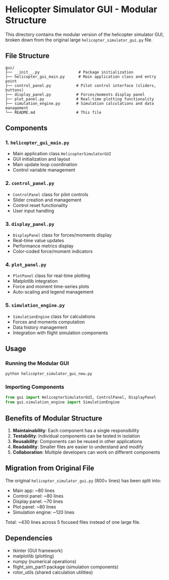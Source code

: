 # Helicopter Simulator GUI - Modular Structure

This directory contains the modular version of the helicopter simulator GUI, broken down from the original large `helicopter_simulator_gui.py` file.

## File Structure

```
gui/
├── __init__.py                 # Package initialization
├── helicopter_gui_main.py      # Main application class and entry point
├── control_panel.py           # Pilot control interface (sliders, buttons)
├── display_panel.py           # Forces/moments display panel
├── plot_panel.py              # Real-time plotting functionality
├── simulation_engine.py       # Simulation calculations and data management
└── README.md                  # This file
```

## Components

### 1. `helicopter_gui_main.py`
- Main application class `HelicopterSimulatorGUI`
- GUI initialization and layout
- Main update loop coordination
- Control variable management

### 2. `control_panel.py`
- `ControlPanel` class for pilot controls
- Slider creation and management
- Control reset functionality
- User input handling

### 3. `display_panel.py`
- `DisplayPanel` class for forces/moments display
- Real-time value updates
- Performance metrics display
- Color-coded force/moment indicators

### 4. `plot_panel.py`
- `PlotPanel` class for real-time plotting
- Matplotlib integration
- Force and moment time-series plots
- Auto-scaling and legend management

### 5. `simulation_engine.py`
- `SimulationEngine` class for calculations
- Forces and moments computation
- Data history management
- Integration with flight simulation components

## Usage

### Running the Modular GUI
```bash
python helicopter_simulator_gui_new.py
```

### Importing Components
```python
from gui import HelicopterSimulatorGUI, ControlPanel, DisplayPanel
from gui.simulation_engine import SimulationEngine
```

## Benefits of Modular Structure

1. **Maintainability**: Each component has a single responsibility
2. **Testability**: Individual components can be tested in isolation
3. **Reusability**: Components can be reused in other applications
4. **Readability**: Smaller files are easier to understand and modify
5. **Collaboration**: Multiple developers can work on different components

## Migration from Original File

The original `helicopter_simulator_gui.py` (800+ lines) has been split into:
- Main app: ~80 lines
- Control panel: ~80 lines  
- Display panel: ~70 lines
- Plot panel: ~80 lines
- Simulation engine: ~120 lines

Total: ~430 lines across 5 focused files instead of one large file.

## Dependencies

- tkinter (GUI framework)
- matplotlib (plotting)
- numpy (numerical operations)
- flight_sim_part1 package (simulation components)
- rotor_utils (shared calculation utilities)